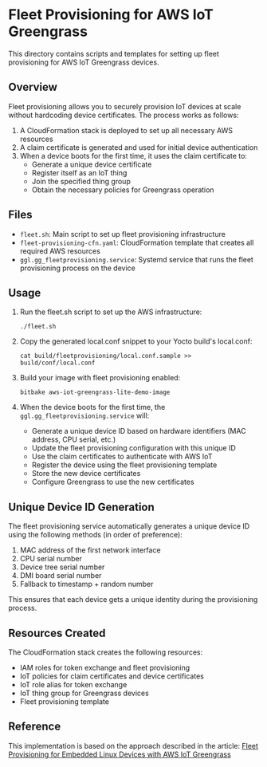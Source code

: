 # Fleet Provisioning for AWS IoT Greengrass

This directory contains scripts and templates for setting up fleet provisioning for AWS IoT Greengrass devices.

## Overview

Fleet provisioning allows you to securely provision IoT devices at scale without hardcoding device certificates. The process works as follows:

1. A CloudFormation stack is deployed to set up all necessary AWS resources
2. A claim certificate is generated and used for initial device authentication
3. When a device boots for the first time, it uses the claim certificate to:
   - Generate a unique device certificate
   - Register itself as an IoT thing
   - Join the specified thing group
   - Obtain the necessary policies for Greengrass operation

## Files

- `fleet.sh`: Main script to set up fleet provisioning infrastructure
- `fleet-provisioning-cfn.yaml`: CloudFormation template that creates all required AWS resources
- `ggl.gg_fleetprovisioning.service`: Systemd service that runs the fleet provisioning process on the device

## Usage

1. Run the fleet.sh script to set up the AWS infrastructure:
   ```
   ./fleet.sh
   ```

2. Copy the generated local.conf snippet to your Yocto build's local.conf:
   ```
   cat build/fleetprovisioning/local.conf.sample >> build/conf/local.conf
   ```

3. Build your image with fleet provisioning enabled:
   ```
   bitbake aws-iot-greengrass-lite-demo-image
   ```

4. When the device boots for the first time, the `ggl.gg_fleetprovisioning.service` will:
   - Generate a unique device ID based on hardware identifiers (MAC address, CPU serial, etc.)
   - Update the fleet provisioning configuration with this unique ID
   - Use the claim certificates to authenticate with AWS IoT
   - Register the device using the fleet provisioning template
   - Store the new device certificates
   - Configure Greengrass to use the new certificates

## Unique Device ID Generation

The fleet provisioning service automatically generates a unique device ID using the following methods (in order of preference):

1. MAC address of the first network interface
2. CPU serial number
3. Device tree serial number
4. DMI board serial number
5. Fallback to timestamp + random number

This ensures that each device gets a unique identity during the provisioning process.

## Resources Created

The CloudFormation stack creates the following resources:

- IAM roles for token exchange and fleet provisioning
- IoT policies for claim certificates and device certificates
- IoT role alias for token exchange
- IoT thing group for Greengrass devices
- Fleet provisioning template

## Reference

This implementation is based on the approach described in the article:
[Fleet Provisioning for Embedded Linux Devices with AWS IoT Greengrass](https://dev.to/iotbuilders/fleet-provisioning-for-embedded-linux-devices-with-aws-iot-greengrass-4h8b)
